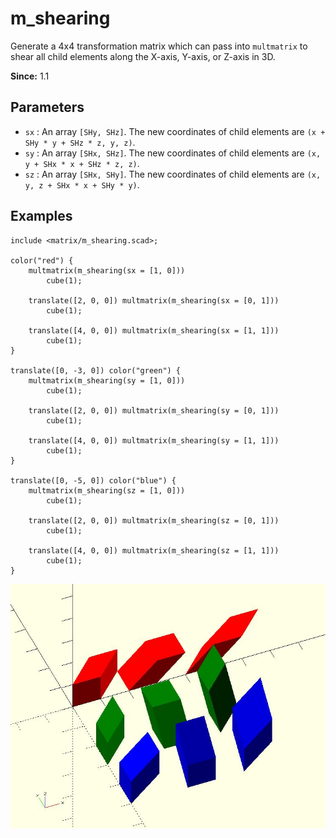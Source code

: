 # m_shearing

Generate a 4x4 transformation matrix which can pass into `multmatrix` to shear all child elements along the X-axis, Y-axis, or Z-axis in 3D.

**Since:** 1.1

## Parameters

- `sx` : An array `[SHy, SHz]`. The new coordinates of child elements are `(x + SHy * y + SHz * z, y, z)`.
- `sy` : An array `[SHx, SHz]`. The new coordinates of child elements are `(x, y + SHx * x + SHz * z, z)`.
- `sz` : An array `[SHx, SHy]`. The new coordinates of child elements are `(x, y, z + SHx * x + SHy * y)`.

## Examples

	include <matrix/m_shearing.scad>;

	color("red") {
		multmatrix(m_shearing(sx = [1, 0]))
			cube(1);
			
		translate([2, 0, 0]) multmatrix(m_shearing(sx = [0, 1]))
			cube(1);
			
		translate([4, 0, 0]) multmatrix(m_shearing(sx = [1, 1]))
			cube(1);
	}

	translate([0, -3, 0]) color("green") {
		multmatrix(m_shearing(sy = [1, 0]))
			cube(1);
			
		translate([2, 0, 0]) multmatrix(m_shearing(sy = [0, 1]))
			cube(1);
			
		translate([4, 0, 0]) multmatrix(m_shearing(sy = [1, 1]))
			cube(1);
	}

	translate([0, -5, 0]) color("blue") {
		multmatrix(m_shearing(sz = [1, 0]))
			cube(1);
			
		translate([2, 0, 0]) multmatrix(m_shearing(sz = [0, 1]))
			cube(1);
			
		translate([4, 0, 0]) multmatrix(m_shearing(sz = [1, 1]))
			cube(1);
	}

![m_shearing](images/lib-m_shearing-1.JPG)

